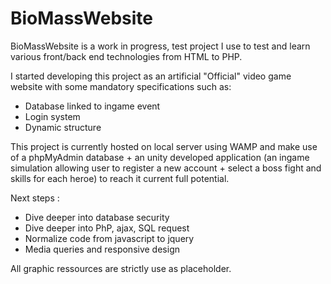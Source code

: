 # BioMassWebsite

BioMassWebsite is a work in progress, test project I use to test and learn various front/back end technologies from HTML to PHP.

I started developing this project as an artificial "Official" video game website with some mandatory specifications such as:
  - Database linked to ingame event
  - Login system
  - Dynamic structure
  
This project is currently hosted on local server using WAMP and make use of a phpMyAdmin database + an unity developed application (an ingame simulation allowing user to register a new account + select a boss fight and skills for each heroe)  to reach it current full potential.

Next steps :
  - Dive deeper into database security
  - Dive deeper into PhP, ajax, SQL request
  - Normalize code from javascript to jquery
  - Media queries and responsive design
  
All graphic ressources are strictly use as placeholder.


